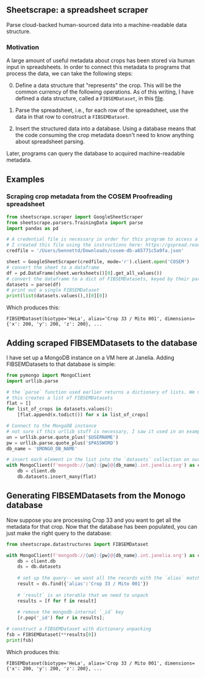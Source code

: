 ## Sheetscrape: a spreadsheet scraper
Parse cloud-backed human-sourced data into a 
machine-readable data structure.

### Motivation

A large amount of useful metadata about crops has been stored via human input in spreadsheets.
In order to connect this metadata to programs that process the data, we can take the following steps:

0. Define a data structure that "represents" the crop. This will be the common currency of the following operations. 
As of this writing, I have defined a data structure, called a `FIBSEMDataset`, in this [file](https://github.com/janelia-cosem/sheetscrape/blob/master/sheetscrape/datastructures.py#L5). 

1. Parse the spreadsheet, i.e., for each row of the spreadsheet, use the data in that row to construct a `FIBSEMDataset`.

2. Insert the structured data into a database. Using a database means that the code consuming the crop metadata doesn't need to know anything about spreadsheet parsing.

Later, programs can query the database to acquired machine-readable metadata. 

## Examples
### Scraping crop metadata from the COSEM Proofreading spreadsheet

```python
from sheetscrape.scraper import GoogleSheetScraper
from sheetscrape.parsers.TrainingData import parse
import pandas as pd

# A credential file is necessary in order for this program to access a particular google sheet. 
# I created this file using the instructions here: https://gspread.readthedocs.io/en/latest/oauth2.html 
credfile = '/Users/bennettd/Downloads/cosem-db-a65771c5a9fa.json'

sheet = GoogleSheetScraper(credfile, mode='r').client.open('COSEM')
# convert the sheet to a dataframe
df = pd.DataFrame(sheet.worksheets()[0].get_all_values())
# convert the dataframe to a dict of FIBSEMDatasets, keyed by their parent filepath
datasets = parse(df)
# print out a single FIBSEMDataset
print(list(datasets.values(),)[0][0])
```
Which produces this:
```
FIBSEMDataset(biotype='HeLa', alias='Crop 33 / Mito 001', dimensions={'x': 200, 'y': 200, 'z': 200}, ...
```

## Adding scraped FIBSEMDatasets to the database
I have set up a MongoDB instance on a VM here at Janelia. Adding FIBSEMDatasets to that database is simple:
```python
from pymongo import MongoClient
import urllib.parse

# the `parse` function used earlier returns a dictionary of lists. We need a flat list, so here we flatten that dict-of-lists.
# this creates a list of FIBSEMDatasets
flat = []
for list_of_crops in datasets.values():
    [flat.append(x.todict()) for x in list_of_crops]

# Connect to the MongoDB instance
# not sure if this urllib stuff is necessary, I saw it used in an example 
un = urllib.parse.quote_plus('$USERNAME')
pw = urllib.parse.quote_plus('$PASSWORD')
db_name = '$MONGO_DB_NAME'

# insert each element in the list into the `datasets` collection on our MongoDB instance
with MongoClient(f'mongodb://{un}:{pw}@{db_name}.int.janelia.org') as client:
    db = client.db
    db.datasets.insert_many(flat)
```
## Generating FIBSEMDatasets from the Monogo database
Now suppose you are processing Crop 33 and you want to get all the metadata for that crop. Now that the database has been populated, you can just make the right query to the database:

```python
from sheetscrape.datastructures import FIBSEMDataset

with MongoClient(f'mongodb://{un}:{pw}@{db_name}.int.janelia.org') as client:
    db = client.db
    ds = db.datasets
    
    # set up the query-- we want all the records with the `alias` matching `Crop 33 / Mito 001` (in our case this is just 1 record).
    result = ds.find({'alias':'Crop 33 / Mito 001'})
    
    # `result` is an iterable that we need to unpack
    results = [f for f in result]
    
    # remove the mongodb-internal `_id` key
    [r.pop('_id') for r in results];

# construct a FIBSEMDataset with dictionary unpacking
fsb = FIBSEMDataset(**results[0])
print(fsb)
```
Which produces this:
```
FIBSEMDataset(biotype='HeLa', alias='Crop 33 / Mito 001', dimensions={'x': 200, 'y': 200, 'z': 200}, ...
```
